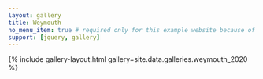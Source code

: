 ```yaml
---
layout: gallery
title: Weymouth
no_menu_item: true # required only for this example website because of menu construction
support: [jquery, gallery]
---
```


{% include gallery-layout.html gallery=site.data.galleries.weymouth_2020 %}